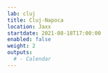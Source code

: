 ```yaml
---
lab: cluj
title: Cluj-Napoca
location: Jaxx
startdate: 2021-08-18T17:00:00
enabled: false
weight: 2
outputs:
  # - Calendar
---
```

